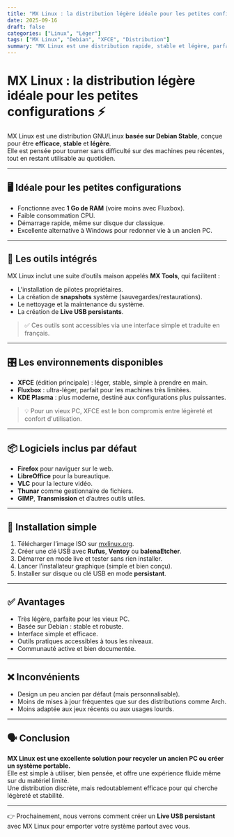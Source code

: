 ```yaml
---
title: "MX Linux : la distribution légère idéale pour les petites configurations"
date: 2025-09-16
draft: false
categories: ["Linux", "Léger"]
tags: ["MX Linux", "Debian", "XFCE", "Distribution"]
summary: "MX Linux est une distribution rapide, stable et légère, parfaite pour donner une seconde vie à un vieux PC ou clé USB."
---
```


# MX Linux : la distribution légère idéale pour les petites configurations ⚡

MX Linux est une distribution GNU/Linux **basée sur Debian Stable**, conçue pour être **efficace**, **stable** et **légère**.  
Elle est pensée pour tourner sans difficulté sur des machines peu récentes, tout en restant utilisable au quotidien.

---

## 🖥️ Idéale pour les petites configurations

- Fonctionne avec **1 Go de RAM** (voire moins avec Fluxbox).  
- Faible consommation CPU.  
- Démarrage rapide, même sur disque dur classique.  
- Excellente alternative à Windows pour redonner vie à un ancien PC.  

---

## 🧰 Les outils intégrés

MX Linux inclut une suite d’outils maison appelés **MX Tools**, qui facilitent :  
- L'installation de pilotes propriétaires.  
- La création de **snapshots** système (sauvegardes/restaurations).  
- Le nettoyage et la maintenance du système.  
- La création de **Live USB persistants**.  

> ✅ Ces outils sont accessibles via une interface simple et traduite en français.

---

## 🎛️ Les environnements disponibles

- **XFCE** (édition principale) : léger, stable, simple à prendre en main.  
- **Fluxbox** : ultra-léger, parfait pour les machines très limitées.  
- **KDE Plasma** : plus moderne, destiné aux configurations plus puissantes.  

> 💡 Pour un vieux PC, XFCE est le bon compromis entre légèreté et confort d'utilisation.

---

## 📦 Logiciels inclus par défaut

- **Firefox** pour naviguer sur le web.  
- **LibreOffice** pour la bureautique.  
- **VLC** pour la lecture vidéo.  
- **Thunar** comme gestionnaire de fichiers.  
- **GIMP**, **Transmission** et d’autres outils utiles.  

---

## 🔧 Installation simple

1. Télécharger l’image ISO sur [mxlinux.org](https://mxlinux.org/download/).  
2. Créer une clé USB avec **Rufus**, **Ventoy** ou **balenaEtcher**.  
3. Démarrer en mode live et tester sans rien installer.  
4. Lancer l’installateur graphique (simple et bien conçu).  
5. Installer sur disque ou clé USB en mode **persistant**.  

---

## ✅ Avantages

- Très légère, parfaite pour les vieux PC.  
- Basée sur Debian : stable et robuste.  
- Interface simple et efficace.  
- Outils pratiques accessibles à tous les niveaux.  
- Communauté active et bien documentée.  

---

## ❌ Inconvénients

- Design un peu ancien par défaut (mais personnalisable).  
- Moins de mises à jour fréquentes que sur des distributions comme Arch.  
- Moins adaptée aux jeux récents ou aux usages lourds.  

---

## 🗣️ Conclusion

**MX Linux est une excellente solution pour recycler un ancien PC ou créer un système portable.**  
Elle est simple à utiliser, bien pensée, et offre une expérience fluide même sur du matériel limité.  
Une distribution discrète, mais redoutablement efficace pour qui cherche légèreté et stabilité.  

---

👉 Prochainement, nous verrons comment créer un **Live USB persistant** avec MX Linux pour emporter votre système partout avec vous.
